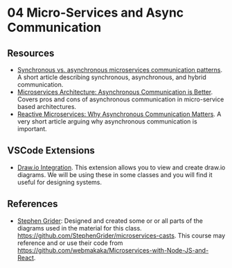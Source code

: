 # 04 Micro-Services and Async Communication

## Resources

- [Synchronous vs. asynchronous microservices communication patterns](https://www.theserverside.com/answer/Synchronous-vs-asynchronous-microservices-communication-patterns). A short article describing synchronous, asynchronous, and hybrid communication.
- [Microservices Architecture: Asynchronous Communication is Better](https://www.sysaid.com/blog/sysaid-tech/microservices-architecture-asynchronouscommunication-better). Covers pros and cons of asynchronous communication in micro-service based architectures.
- [Reactive Microservices: Why Asynchronous Communication Matters](https://www.lightbend.com/microservices/reactive-microservices-why-asynchronous-communication). A very short article arguing why asynchronous communication is important.

## VSCode Extensions

- [Draw.io Integration](https://marketplace.visualstudio.com/items?itemName=hediet.vscode-drawio). This extension allows you to view and create draw.io diagrams. We will be using these in some classes and you will find it useful for designing systems.

## References

- [Stephen Grider](https://www.linkedin.com/in/stephengrider/): Designed and created some or or all parts of the diagrams used in the material for this class. https://github.com/StephenGrider/microservices-casts. This course may reference and or use their code from https://github.com/webmakaka/Microservices-with-Node-JS-and-React.
